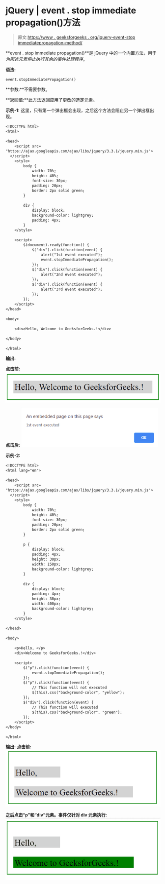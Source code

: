 # jQuery | event . stop immediate propagation()方法

> 原文:[https://www . geeksforgeeks . org/jquery-event-stop immediatepropagation-method/](https://www.geeksforgeeks.org/jquery-event-stopimmediatepropagation-method/)

**event . stop immediate propagation()**是 jQuery 中的一个内置方法，用于*为所选元素停止执行其余的事件处理程序*。

**语法:**

```
event.stopImmediatePropagation()

```

**参数:**不需要参数。

**返回值:**此方法返回应用了更改的选定元素。

**示例-1:** 这里，只有第一个弹出框会出现，之后这个方法会阻止另一个弹出框出现。

```
<!DOCTYPE html>
<html>

<head>
    <script src=
"https://ajax.googleapis.com/ajax/libs/jquery/3.3.1/jquery.min.js">
  </script>
    <style>
        body {
            width: 70%;
            height: 40%;
            font-size: 30px;
            padding: 20px;
            border: 2px solid green;
        }

        div {
            display: block;
            background-color: lightgrey;
            padding: 4px;
        }
    </style>

    <script>
        $(document).ready(function() {
            $("div").click(function(event) {
                alert("1st event executed");
                event.stopImmediatePropagation();
            });
            $("div").click(function(event) {
                alert("2nd event executed");
            });
            $("div").click(function(event) {
                alert("3rd event executed");
            });
        });
    </script>
</head>

<body>

    <div>Hello, Welcome to GeeksforGeeks.!</div>

</body>

</html>
```

**输出:**

**点击前:**
![](img/422bfe86b3fc1aa0b9c7fff5421b99d5.png)

**点击后:**
![](img/d1245742480b66167901005a86d2be31.png)

**示例-2:**

```
<!DOCTYPE html>
<html lang="en">

<head>
    <script src=
"https://ajax.googleapis.com/ajax/libs/jquery/3.3.1/jquery.min.js">
  </script>
    <style>
        body {
            width: 70%;
            height: 40%;
            font-size: 30px;
            padding: 20px;
            border: 2px solid green;
        }

        p {
            display: block;
            padding: 4px;
            height: 30px;
            width: 150px;
            background-color: lightgrey;
        }

        div {
            display: block;
            padding: 4px;
            height: 30px;
            width: 400px;
            background-color: lightgrey;
        }
    </style>

</head>

<body>

    <p>Hello, </p>
    <div>Welcome to GeeksforGeeks.!</div>

    <script>
        $("p").click(function(event) {
            event.stopImmediatePropagation();
        });
        $("p").click(function(event) {
            // This function will not executed
            $(this).css("background-color", "yellow");
        });
        $("div").click(function(event) {
            // This function will executed
            $(this).css("background-color", "green");
        });
    </script>
</body>

</html>
```

**输出:**
**点击前:**
![](img/dd38df59ff758fc5587a224a0ebddae1.png)

**之后点击“p”和“div”元素。事件仅针对 div 元素执行:**
![](img/1520915d87db8fd8311e62586a1522d3.png)